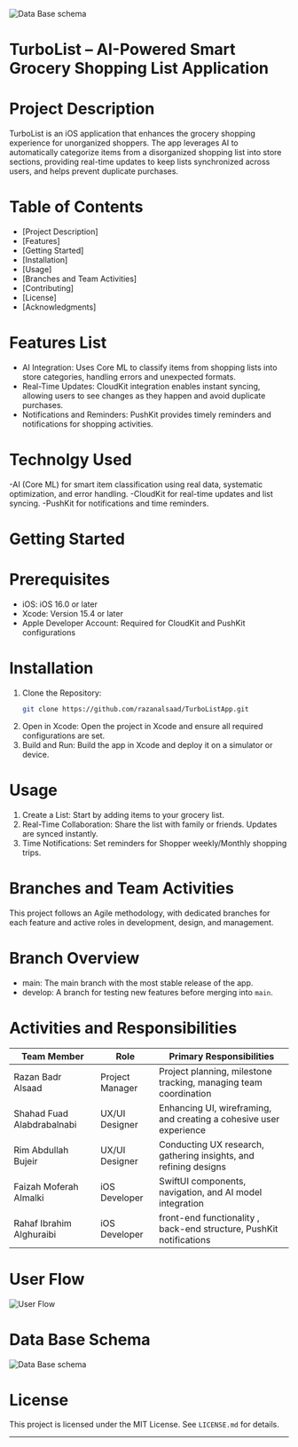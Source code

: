 ![Data Base schema ](https://github.com/user-attachments/assets/758f3487-35de-4246-8cd4-dd060231a040)

# TurboList – AI-Powered Smart Grocery Shopping List Application

# Project Description
TurboList is an iOS application that enhances the grocery shopping experience for unorganized shoppers. The app leverages AI to automatically categorize items from a disorganized shopping list into store sections, providing real-time updates to keep lists synchronized across users, and helps prevent duplicate purchases.

# Table of Contents
- [Project Description]
- [Features]
- [Getting Started]
- [Installation]
- [Usage]
- [Branches and Team Activities]
- [Contributing]
- [License]
- [Acknowledgments]

# Features List 
- AI Integration: Uses Core ML to classify items from shopping lists into store categories, handling errors and unexpected formats.
- Real-Time Updates: CloudKit integration enables instant syncing, allowing users to see changes as they happen and avoid duplicate purchases.
- Notifications and Reminders: PushKit provides timely reminders and notifications for shopping activities.

# Technolgy Used 
-AI (Core ML) for smart item classification using real data, systematic
optimization, and error handling.
-CloudKit for real-time updates and list syncing.
-PushKit for notifications and time reminders.
  
# Getting Started
# Prerequisites
- iOS: iOS 16.0 or later
- Xcode: Version 15.4 or later
- Apple Developer Account: Required for CloudKit and PushKit configurations

# Installation
1. Clone the Repository:
   ```bash
   git clone https://github.com/razanalsaad/TurboListApp.git
   ```
2. Open in Xcode:
   Open the project in Xcode and ensure all required configurations are set.
3. Build and Run:
   Build the app in Xcode and deploy it on a simulator or device.

# Usage
1. Create a List: Start by adding items to your grocery list.
2. Real-Time Collaboration: Share the list with family or friends. Updates are synced instantly.
3. Time Notifications: Set reminders for Shopper weekly/Monthly shopping trips. 

# Branches and Team Activities
This project follows an Agile methodology, with dedicated branches for each feature and active roles in development, design, and management.

# Branch Overview
- main: The main branch with the most stable release of the app.
- develop: A branch for testing new features before merging into `main`.

# Activities and Responsibilities
| Team Member                  | Role                  | Primary Responsibilities                                          |
|------------------------------|-----------------------|-------------------------------------------------------------------|
| Razan Badr Alsaad            | Project Manager       | Project planning, milestone tracking, managing team coordination  |
| Shahad Fuad Alabdrabalnabi   | UX/UI Designer        | Enhancing UI, wireframing, and creating a cohesive user experience|
| Rim Abdullah Bujeir          | UX/UI Designer        | Conducting UX research, gathering insights, and refining designs  |
| Faizah Moferah Almalki       | iOS Developer         | SwiftUI components, navigation, and AI model integration          |
| Rahaf Ibrahim Alghuraibi     | iOS Developer         | front-end functionality , back-end structure, PushKit notifications|


# User Flow 
![User Flow ](https://github.com/user-attachments/assets/f2f642db-7a0f-4567-a97f-901ee38bde41)


# Data Base Schema 
![Data Base schema ](https://github.com/user-attachments/assets/535f5c19-e083-4c06-914d-924d39a9f569)



# License
This project is licensed under the MIT License. See `LICENSE.md` for details.

--- 
